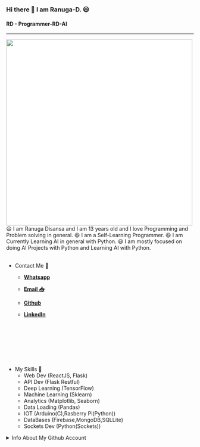 ### Hi there 👋 I am Ranuga-D. 😃
#### RD - Programmer-RD-AI
<hr>
<img align='left' src='https://i.pinimg.com/originals/71/27/f1/7127f106f0aaf459aa75939f517b3521.png' height=500 width=500 style="background-color: white !important;">
😃 I am Ranuga Disansa and I am 13 years old and I love Programming and Problem solving in general.
😃 I am a Self-Learning Programmer.
😃 I am Currently Learning AI in general with Python.
😃 I am mostly focused on doing AI Projects with Python and Learning AI with Python. 
<br>
<br>

- Contact Me 💬
  
  - [**Whatsapp**](https://api.whatsapp.com/send?phone=94766428783)
  
  - [**Email 📥**](go2ranuga@gmail.com)
  
  - [**Github**](https://github.com/Programmer-RD-AI)
  
  - [**LinkedIn**](https://www.linkedin.com/in/ranuga-disansa-gamage-94a7671b2/)


<br>
<br>
<br>
<br>
<br>
<br>

- My Skills 💼 
  - Web Dev (ReactJS, Flask)
  - API Dev (Flask Restful)
  - Deep Learning (TensorFlow)
  - Machine Learning (Sklearn)
  - Analytics (Matplotlib, Seaborn)
  - Data Loading (Pandas)
  - IOT (Arduino(C),Rasberry Pi(Python))
  - DataBases (Firebase,MongoDB,SQLLite)
  - Sockets Dev (Python(Sockets))

<details>
<summary>Info About My Github Account</summary>                                                                                                                                                                                                                                    
<br /> 
<hr>    
<br />
  
**Account Viewed from April 16 2021**

![](https://komarev.com/ghpvc/?username=Programmer-RD-AI&color=gray)
 
<hr>

<img align="center" src="https://github-readme-stats.vercel.app/api?username=Programmer-RD-AI&show_icons=true&hide_border=true" alt="Ranuga-Disansa's Github Stats">

<hr>

<img width="500" src="https://metrics.lecoq.io/Programmer-RD-AI" alt="Github Metrics">

<hr>

<img align="center" src="https://github-readme-stats.vercel.app/api/top-langs/?username=Programmer-RD-AI" />

<br>
<hr>
